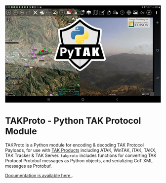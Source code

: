 
![ATAK Screenshot with PyTAK Logo.](atak_screenshot_with_pytak_logo-x25.jpg)

# TAKProto - Python TAK Protocol Module

TAKProto is a Python module for encoding & decoding TAK Protocol Payloads, for use with [TAK Products](https://tak.gov) including ATAK, WinTAK, iTAK, TAKX, TAK Tracker & TAK Server. `takproto` includes functions for converting TAK Protocol Protobuf messages as Python objects, and serializing CoT XML messages as Protobuf.

[Documentation is available here.](https://takproto.rtfd.io).

